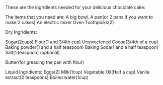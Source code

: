 These are the ingridients needed for your delicious chocolate cake:

The items that you need are:
A big bowl.
A pan(or 2 pans if you want to make 2 cakes)
An electric mixer
Oven
Toothpicks(2)

Dry Ingridients:

Sugar(2cups)
Flour(1 and 3/4th cup)
Unsweetened Cocoa(3/4th of a cup)
Baking powder(1 and a half teaspoon)
Baking Soda(1 and a half teaspoon)
Salt(1 teaspoon) (optional)

Butter(for greacing the pan with flour)

Liquid Ingridients:
Eggs(2)
Milk(1cup)
Vegetable Oil(Half a cup)
Vanila extract(2 teaspoons)
Boiled water(1cup)